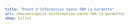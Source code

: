 ```yaml
---
title: "Point d'Information Vente TBM La Gardette"
url: /bassens/point-dinformation-vente-tbm-la-gardette/
shop: billet
---
```

